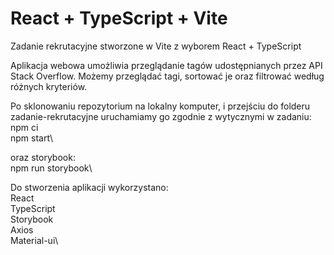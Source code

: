 # React + TypeScript + Vite

Zadanie rekrutacyjne stworzone w Vite z wyborem React + TypeScript

Aplikacja webowa umożliwia przeglądanie tagów udostępnianych przez API Stack Overflow. Możemy przeglądać tagi, sortować je oraz filtrować według różnych kryteriów.

Po sklonowaniu repozytorium na lokalny komputer, i przejściu do folderu zadanie-rekrutacyjne uruchamiamy go zgodnie z wytycznymi w zadaniu:\
npm ci\
npm start\

oraz storybook:\
npm run storybook\

Do stworzenia aplikacji wykorzystano:\
React\
TypeScript\
Storybook\
Axios\
Material-ui\
